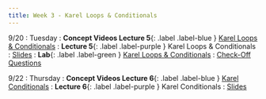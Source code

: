 ```yaml
---
title: Week 3 - Karel Loops & Conditionals
---
```


9/20
: Tuesday
: **Concept Videos Lecture 5**{: .label .label-blue } [Karel Loops & Conditionals](https://edstem.org/us/courses/24341/lessons/44601/slides/256865)
: **Lecture 5**{: .label .label-purple } Karel Loops & Conditionals
  : [Slides](#)
: **Lab**{: .label .label-green } [Karel Loops & Conditionals](https://edstem.org/us/courses/24341/lessons/42800)
  : [Check-Off Questions](https://cs151.org/lab/)

9/22
: Thursday
: **Concept Videos Lecture 6**{: .label .label-blue } [Karel Conditionals](#)
: **Lecture 6**{: .label .label-purple } Karel Conditionals
  : [Slides](#)

